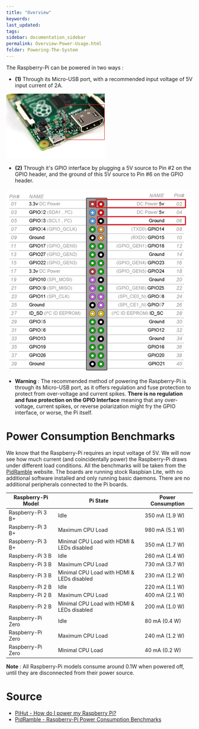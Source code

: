 ```yaml
---
title: "Overview"
keywords: 
last_updated: 
tags: 
sidebar: documentation_sidebar
permalink: Overview-Power-Usage.html
folder: Powering-The-System
---
```


The Raspberry-Pi can be powered in two ways :  

- **(1)** Through its Micro-USB port, with a recommended input voltage of 5V input current of 2A.

![Micro-USB Power](../../images/Pi-Micro-USB.PNG)

- **(2)** Through it's GPIO interface by plugging a 5V source to Pin #2 on the GPIO header, and the ground of this 5V source to Pin #6 on the GPIO header.

![GPIO Power](../../images/Diagram-Powering-The-Pi-Through-GPIO.PNG)

- **Warning** : The recommended method of powering the Raspberry-Pi is through its Micro-USB port, as it offers regulation and fuse protection to protect from over-voltage and current spikes. **There is no regulation and fuse protection on the GPIO Interface** meaning that any over-voltage, current spikes, or reverse polarization might fry the GPIO interface, or worse, the Pi itself.

  

# Power Consumption Benchmarks

We know that the Raspberry-Pi requires an input voltage of 5V. We will now see how much current (and coincidentally power) the Raspberry-Pi draws under different load conditions. All the benchmarks will be taken from the [PidRamble](https://www.pidramble.com/wiki/benchmarks/power-consumption) website. The boards are running stock Raspbian Lite, with no additional software installed and only running basic daemons. There are no additional peripherals connected to the Pi boards.

| Raspberry-Pi Model | Pi State | Power Consumption |
| ---------------------------- | ----------------| -------------|
| Raspberry-Pi 3 B+ | Idle | 350 mA (1.9 W) |
| Raspberry-Pi 3 B+ | Maximum CPU Load | 980 mA (5.1 W) |
| Raspberry-Pi 3 B+ | Minimal CPU Load with HDMI & LEDs disabled | 350 mA (1.7 W) |
| Raspberry-Pi 3 B | Idle | 260 mA (1.4 W) |
| Raspberry-Pi 3 B | Maximum CPU Load | 730 mA (3.7 W) |
| Raspberry-Pi 3 B | Minimal CPU Load with HDMI & LEDs disabled | 230 mA (1.2 W) |
| Raspberry-Pi 2 B | Idle | 220 mA (1.1 W) |
| Raspberry-Pi 2 B | Maximum CPU Load | 400 mA (2.1 W) |
| Raspberry-Pi 2 B | Minimal CPU Load with HDMI & LEDs disabled | 200 mA (1.0 W) |
| Raspberry-Pi Zero | Idle |  80 mA (0.4 W) |
| Raspberry-Pi Zero | Maximum CPU Load | 240 mA (1.2 W) |
| Raspberry-Pi Zero | Minimal CPU Load | 40 mA (0.2 W) |

**Note** : All Raspberry-Pi models consume around 0.1W when powered off, until they are disconnected from their power source.

# Source

- [PiHut - How do I power my Raspberry Pi?](https://thepihut.com/blogs/raspberry-pi-tutorials/how-do-i-power-my-raspberry-pi)
- [PidRamble - Raspberry-Pi Power Consumption Benchmarks](https://www.pidramble.com/wiki/benchmarks/power-consumption)
